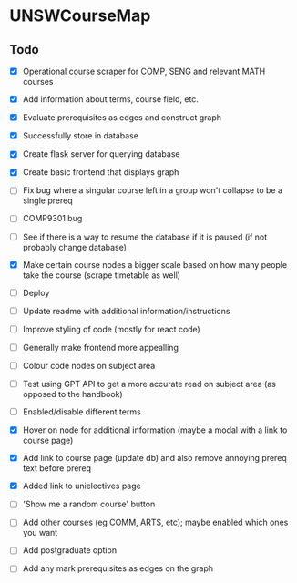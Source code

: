 # UNSWCourseMap

## Todo
- [x] Operational course scraper for COMP, SENG and relevant MATH courses
- [x] Add information about terms, course field, etc.
- [x] Evaluate prerequisites as edges and construct graph
- [x] Successfully store in database
- [x] Create flask server for querying database
- [x] Create basic frontend that displays graph
- [ ] Fix bug where a singular course left in a group won't collapse to be a single prereq
- [ ] COMP9301 bug
- [ ] See if there is a way to resume the database if it is paused (if not probably change database)
- [x] Make certain course nodes a bigger scale based on how many people take the course (scrape timetable as well)
- [ ] Deploy
- [ ] Update readme with additional information/instructions
- [ ] Improve styling of code (mostly for react code)
- [ ] Generally make frontend more appealling
- [ ] Colour code nodes on subject area
- [ ] Test using GPT API to get a more accurate read on subject area (as opposed to the handbook)
- [ ] Enabled/disable different terms
- [X] Hover on node for additional information (maybe a modal with a link to course page)
- [X] Add link to course page (update db) and also remove annoying prereq text before prereq
- [X] Added link to unielectives page
- [ ] 'Show me a random course' button
- [ ] Add other courses (eg COMM, ARTS, etc); maybe enabled which ones you want
- [ ] Add postgraduate option
- [ ] Add any mark prerequisites as edges on the graph


